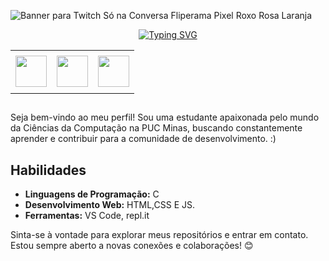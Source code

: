 
<img>![Banner para Twitch Só na Conversa Fliperama Pixel Roxo Rosa Laranja](https://github.com/vitoriammsantos/vitoriammsantos/assets/161458503/9f54698a-c9e8-48ad-b105-07e0b5596280)

<div align="center">
  <a href="https://git.io/typing-svg">
    <img src="https://readme-typing-svg.demolab.com?font=IBM+Plex+Mono&weight=600&size=30&pause=1000&color=f065a9&center=true&width=435&lines=Hi+there%2C+I'm+Vitória%3BSoftware+Developer" alt="Typing SVG" />
  </a>


<div alling="center">
<table>
<tr>
 <td align="center" colspan="11"></td>
</tr> 
<tr>
<td><a href="https://github.com/vitoriammsantos" target="_blank"><img src="https://github.com/joaopauloaramuni/joaopauloaramuni/blob/main/img/github5.png?raw=true" width="50px" height="50px"/></a>
</td>
<td><a href="mailto:vitoriammsantos15@gmail.com" target="_blank"><img src="https://github.com/joaopauloaramuni/joaopauloaramuni/blob/main/img/gmail3.png?raw=true" width="50px" height="50px"/></a>
</td>
<td><a href="https://www.instagram.com/vitoriammsantos/" target="_blank"><img src="https://github.com/joaopauloaramuni/joaopauloaramuni/blob/main/img/insta2.png?raw=true" width="50px" height="50px"/></a>
</td>
</tr>
<tr>
 <td align="center" colspan="11"></td>
</tr> 
</table>
</div>
</div>

##

Seja bem-vindo ao meu perfil!  Sou uma estudante apaixonada pelo mundo da Ciências da Computação na PUC Minas, buscando constantemente aprender e contribuir para a comunidade de desenvolvimento. :)


## Habilidades

- **Linguagens de Programação:**  C
- **Desenvolvimento Web:** HTML,CSS E JS.
- **Ferramentas:** VS Code, repl.it


Sinta-se à vontade para explorar meus repositórios e entrar em contato. Estou sempre aberto a novas conexões e colaborações! 😊
